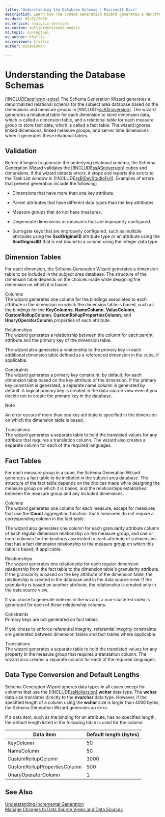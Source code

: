 ```yaml
---
title: "Understanding the Database Schemas | Microsoft Docs"
description: Learn how The Schema Generation Wizard generates a denormalized relational schema for the subject area database based on the dimensions and measure groups.
ms.date: 05/02/2018
ms.service: analysis-services
ms.custom: multidimensional-models
ms.topic: conceptual
ms.author: kfollis
ms.reviewer: kfollis
author: minewiskan

---
```

# Understanding the Database Schemas
[!INCLUDE[appliesto-sqlas](../includes/appliesto-sqlas.md)]
  The Schema Generation Wizard generates a denormalized relational schema for the subject area database based on the dimensions and measure groups in [!INCLUDE[ssASnoversion](../includes/ssasnoversion-md.md)]. The wizard generates a relational table for each dimension to store dimension data, which is called a dimension table, and a relational table for each measure group to store fact data, which is called a fact table. The wizard ignores linked dimensions, linked measure groups, and server time dimensions when it generates these relational tables.  
  
## Validation  
 Before it begins to generate the underlying relational schema, the Schema Generation Wizard validates the [!INCLUDE[ssASnoversion](../includes/ssasnoversion-md.md)] cubes and dimensions. If the wizard detects errors, it stops and reports the errors to the Task List window in [!INCLUDE[ssBIDevStudioFull](../includes/ssbidevstudiofull-md.md)]. Examples of errors that prevent generation include the following:  
  
-   Dimensions that have more than one key attribute.  
  
-   Parent attributes that have different data types than the key attributes.  
  
-   Measure groups that do not have measures.  
  
-   Degenerate dimensions or measures that are improperly configured.  
  
-   Surrogate keys that are improperly configured, such as multiple attributes using the **ScdOriginalID** attribute type or an attribute using the **ScdOriginalID** that is not bound to a column using the integer data type.  
  
## Dimension Tables  
 For each dimension, the Schema Generation Wizard generates a dimension table to be included in the subject area database. The structure of the dimension table depends on the choices made while designing the dimension on which it is based.  
  
 Columns  
 The wizard generates one column for the bindings associated to each attribute in the dimension on which the dimension table is based, such as the bindings for the **KeyColumns**, **NameColumn**, **ValueColumn**, **CustomRollupColumn**, **CustomRollupPropertiesColumn**, and **UnaryOperatorColumn** properties of each attribute.  
  
 Relationships  
 The wizard generates a relationship between the column for each parent attribute and the primary key of the dimension table.  
  
 The wizard also generates a relationship to the primary key in each additional dimension table defined as a referenced dimension in the cube, if applicable.  
  
 Constraints  
 The wizard generates a primary key constraint, by default, for each dimension table based on the key attribute of the dimension. If the primary key constraint is generated, a separate name column is generated by default. A logical primary key is created in the data source view even if you decide not to create the primary key in the database.  
  
> [!NOTE]  
>  An error occurs if more than one key attribute is specified in the dimension on which the dimension table is based.  
  
 Translations  
 The wizard generates a separate table to hold the translated values for any attribute that requires a translation column. The wizard also creates a separate column for each of the required languages.  
  
## Fact Tables  
 For each measure group in a cube, the Schema Generation Wizard generates a fact table to be included in the subject area database. The structure of the fact table depends on the choices made while designing the measure group on which it is based, and the relationships established between the measure group and any included dimensions.  
  
 Columns  
 The wizard generates one column for each measure, except for measures that use the **Count** aggregation function. Such measures do not require a corresponding column in the fact table.  
  
 The wizard also generates one column for each granularity attribute column of each regular dimension relationship on the measure group, and one or more columns for the bindings associated to each attribute of a dimension that has a fact dimension relationship to the measure group on which this table is based, if applicable.  
  
 Relationships  
 The wizard generates one relationship for each regular dimension relationship from the fact table to the dimension table's granularity attribute. If the granularity is based on the key attribute of the dimension table, the relationship is created in the database and in the data source view. If the granularity is based on another attribute, the relationship is created only in the data source view.  
  
 If you chose to generate indexes in the wizard, a non-clustered index is generated for each of these relationship columns.  
  
 Constraints  
 Primary keys are not generated on fact tables.  
  
 If you chose to enforce referential integrity, referential integrity constraints are generated between dimension tables and fact tables where applicable.  
  
 Translations  
 The wizard generates a separate table to hold the translated values for any property in the measure group that requires a translation column. The wizard also creates a separate column for each of the required languages.  
  
## Data Type Conversion and Default Lengths  
 Schema Generation Wizard ignores data types in all cases except for columns that use the [!INCLUDE[ssNoVersion](../includes/ssnoversion-md.md)] **wchar** data type. The **wchar** data size translates directly to the **nvarchar** data type. However, if the specified length of a column using the **wchar** size is larger than 4000 bytes, the Schema Generation Wizard generates an error.  
  
 If a data item, such as the binding for an attribute, has no specified length, the default length listed in the following table is used for the column.  
  
|Data item|Default length (bytes)|  
|---------------|------------------------------|  
|KeyColumn|50|  
|NameColumn|50|  
|CustomRollupColumn|3000|  
|CustomRollupPropertiesColumn|500|  
|UnaryOperatorColumn|1|  
  
## See Also  
 [Understanding Incremental Generation](../../analysis-services/multidimensional-models/understanding-incremental-generation.md)   
 [Manage Changes to Data Source Views and Data Sources](../../analysis-services/multidimensional-models/manage-changes-to-data-source-views-and-data-sources.md)  
  
  
